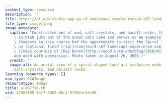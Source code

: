 ```yaml
---
content_type: resource
description: ''
file: https://ol-ocw-studio-app-qa.s3.amazonaws.com/courses/4-s67-landscape-experience-seminar-in-land-art-fall-2016/4208f8054ef762b908c19f992ac31e90_4-s67f16-th.jpg
file_type: image/jpeg
image_metadata:
  caption: "Constructed out of mud, salt crystals, and basalt rocks, the Spiral Jetty\
    \ in Utah juts out of the Great Salt Lake and serves as an example of land art.\
    \ Students in this course had the opportunity to visit the Spiral Jetty during\
    \ an [optional field trip](/courses/4-s67-landscape-experience-seminar-in-land-art-fall-2016/pages/field-trip-itinerary).\
    \ (Image courtesy of [Ray Boren](http://epod.usra.edu/blog/2010/07/spiral-jetty-and-great-salt-lake.html)\_\
    and used with permission. Photo taken on August 26, 2009.)"
  credit: ''
  image-alt: An aerial view of a spiral-shaped land art sculpture made out of mud,
    salt crystals, and balsalt rocks.
learning_resource_types: []
ocw_type: OCWImage
resourcetype: Image
title: 4-s67f16-th
uid: 4208f805-4ef7-62b9-08c1-9f992ac31e90
---
```

